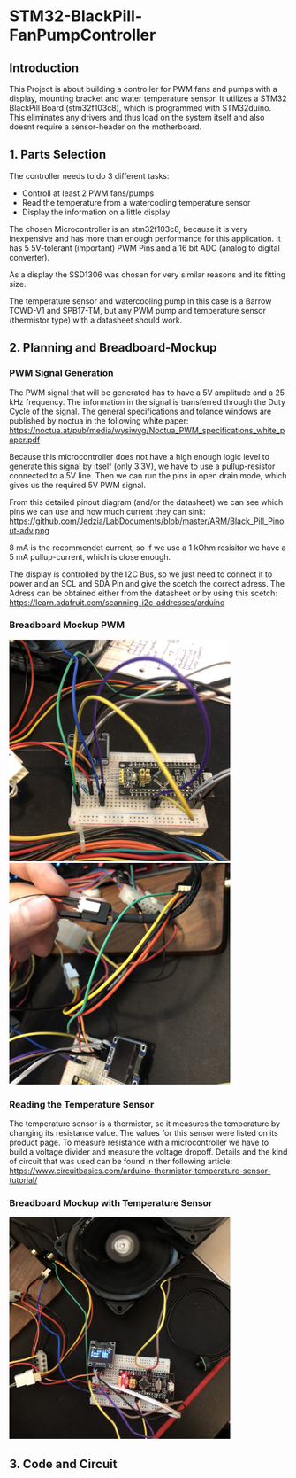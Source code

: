 # STM32-BlackPill-FanPumpController
## Introduction
 This Project is about building a controller for PWM fans and pumps with a display, mounting bracket and water temperature sensor. It utilizes a STM32 BlackPill Board (stm32f103c8), which is programmed with STM32duino. This eliminates any drivers and thus load on the system itself and also doesnt require a sensor-header on the motherboard.
 
## 1. Parts Selection
The controller needs to do 3 different tasks:
 - Controll at least 2 PWM fans/pumps
 - Read the temperature from a watercooling temperature sensor
 - Display the information on a little display
 
The chosen Microcontroller is an stm32f103c8, because it is very inexpensive and has more than enough performance for this application. It has 5 5V-tolerant (important) PWM Pins and a 16 bit ADC (analog to digital converter).

As a display the SSD1306 was chosen for very similar reasons and its fitting size.

The temperature sensor and watercooling pump in this case is a Barrow TCWD-V1 and SPB17-TM, but any PWM pump and temperature sensor (thermistor type) with a datasheet should work.

## 2. Planning and Breadboard-Mockup

### PWM Signal Generation

The PWM signal that will be generated has to have a 5V amplitude and a 25 kHz frequency. The information in the signal is transferred through the Duty Cycle of the signal. 
The general specifications and tolance windows are published by noctua in the following white paper: 
https://noctua.at/pub/media/wysiwyg/Noctua_PWM_specifications_white_paper.pdf

Because this microcontroller does not have a high enough logic level to generate this signal by itself (only 3.3V), we have to use a pullup-resistor connected to a 5V line. Then we can run the pins in open drain mode, which gives us the required 5V PWM signal.

From this detailed pinout diagram (and/or the datasheet) we can see which pins we can use and how much current they can sink:
https://github.com/Jedzia/LabDocuments/blob/master/ARM/Black_Pill_Pinout-adv.png

8 mA is the recommendet current, so if we use a 1 kOhm resisitor we have a 5 mA pullup-current, which is close enough.

The display is controlled by the I2C Bus, so we just need to connect it to power and an SCL and SDA Pin and give the scetch the correct adress. The Adress can be obtained either from the datasheet or by using this scetch: https://learn.adafruit.com/scanning-i2c-addresses/arduino

### Breadboard Mockup PWM

<img src="Images/Mockup_PWM_1.jpg" width="400" height="400">   <img src="Images/Mockup_PWM_2.jpg" width="400" height="400">

### Reading the Temperature Sensor

The temperature sensor is a thermistor, so it measures the temperature by changing its resistance value. The values for this sensor were listed on its product page. To measure resistance with a microcontroller we have to build a voltage divider and measure the voltage dropoff. Details and the kind of circuit that was used can be found in ther following article: https://www.circuitbasics.com/arduino-thermistor-temperature-sensor-tutorial/

### Breadboard Mockup with Temperature Sensor

<img src="Images/Mockup_temp_final.jpg" width="400" height="400">

## 3. Code and Circuit

